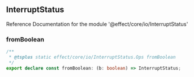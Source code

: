 ## InterruptStatus

Reference Documentation for the module '@effect/core/io/InterruptStatus'

### fromBoolean

```ts
/**
 * @tsplus static effect/core/io/InterruptStatus.Ops fromBoolean
 */
export declare const fromBoolean: (b: boolean) => InterruptStatus;
```

